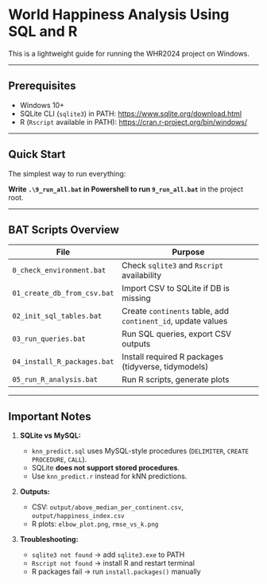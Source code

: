 # World Happiness Analysis Using SQL and R 

This is a lightweight guide for running the WHR2024 project on Windows.

---

## **Prerequisites**
- Windows 10+  
- SQLite CLI (`sqlite3`) in PATH: https://www.sqlite.org/download.html  
- R (`Rscript` available in PATH): https://cran.r-project.org/bin/windows/  

---

## **Quick Start**
The simplest way to run everything:  

**Write `.\9_run_all.bat`  in Powershell to run `9_run_all.bat`** in the project root.

---

## **BAT Scripts Overview**
| File | Purpose |
|------|---------|
| `0_check_environment.bat` | Check `sqlite3` and `Rscript` availability |
| `01_create_db_from_csv.bat` | Import CSV to SQLite if DB is missing |
| `02_init_sql_tables.bat` | Create `continents` table, add `continent_id`, update values |
| `03_run_queries.bat` | Run SQL queries, export CSV outputs |
| `04_install_R_packages.bat` | Install required R packages (tidyverse, tidymodels) |
| `05_run_R_analysis.bat` | Run R scripts, generate plots |

---

## **Important Notes**
1. **SQLite vs MySQL:**  
   - `knn_predict.sql` uses MySQL-style procedures (`DELIMITER`, `CREATE PROCEDURE`, `CALL`).  
   - SQLite **does not support stored procedures**.  
   - Use `knn_predict.r` instead for kNN predictions.

2. **Outputs:**  
   - CSV: `output/above_median_per_continent.csv`, `output/happiness_index.csv`  
   - R plots: `elbow_plot.png`, `rmse_vs_k.png`

3. **Troubleshooting:**  
   - `sqlite3 not found` → add `sqlite3.exe` to PATH  
   - `Rscript not found` → install R and restart terminal  
   - R packages fail → run `install.packages()` manually
